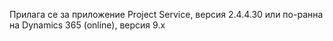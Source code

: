 Прилага се за приложение Project Service, версия 2.4.4.30 или по-ранна на Dynamics 365 (online), версия 9.x
